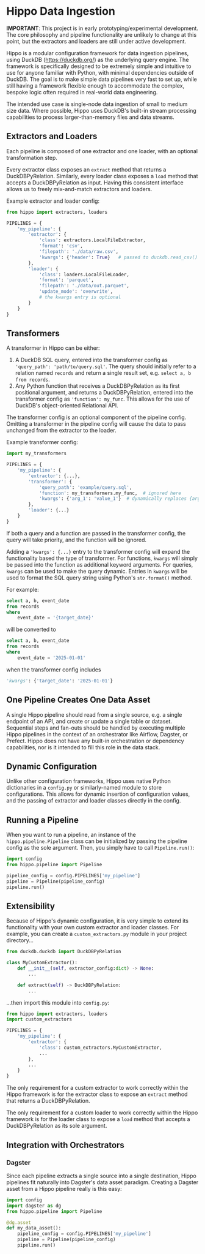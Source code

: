 # Hippo Data Ingestion

**IMPORTANT**: This project is in early prototyping/experimental development. The core philosophy and pipeline functionality are unlikely to change at this point, but the extractors and loaders are still under active development.

Hippo is a modular configuration framework for data ingestion pipelines, using DuckDB (https://duckdb.org/) as the underlying query engine. The framework is specifically designed to be extremely simple and intuitive to use for anyone familiar with Python, with minimal dependencies outside of DuckDB. The goal is to make simple data pipelines very fast to set up, while still having a framework flexible enough to accommodate the complex, bespoke logic often required in real-world data engineering.

The intended use case is single-node data ingestion of small to medium size data. Where possible, Hippo uses DuckDB's built-in stream processing capabilities to process larger-than-memory files and data streams.

## Extractors and Loaders

Each pipeline is composed of one extractor and one loader, with an optional transformation step.

Every extractor class exposes an ```extract``` method that returns a DuckDBPyRelation. Similarly, every loader class exposes a ```load``` method that accepts a DuckDBPyRelation as input. Having this consistent interface allows us to freely mix-and-match extractors and loaders.

Example extractor and loader config:
```python
from hippo import extractors, loaders

PIPELINES = {
    'my_pipeline': {
        'extractor': {
            'class': extractors.LocalFileExtractor,
            'format': 'csv',
            'filepath': './data/raw.csv',
            'kwargs': {'header': True}   # passed to duckdb.read_csv()
        },
        'loader': {
            'class': loaders.LocalFileLoader,
            'format': 'parquet',
            'filepath': './data/out.parquet',
            'update_mode': 'overwrite',
            # the kwargs entry is optional
        }
    }
}
```

## Transformers

A transformer in Hippo can be either:

1. A DuckDB SQL query, entered into the transformer config as ```'query_path': 'path/to/query.sql'```. The query should initially refer to a relation named ```records``` and return a single result set, e.g. ```select a, b from records```.
2. Any Python function that receives a DuckDBPyRelation as its first positional argument, and returns a DuckDBPyRelation, entered into the transformer config as ```'function': my_func```. This allows for the use of DuckDB's object-oriented Relational API. 

The transformer config is an optional component of the pipeline config. Omitting a transformer in the pipeline config will cause the data to pass unchanged from the extractor to the loader.

Example transformer config:
```python
import my_transformers

PIPELINES = {
    'my_pipeline': {
        'extractor': {...},
        'transformer': {
            'query_path': 'example/query.sql',
            'function': my_transformers.my_func,  # ignored here
            'kwargs': {'arg_1': 'value_1'}  # dynamically replaces {arg_1} in the query with value_1 using str.format(**kwargs)
        },
        'loader': {...}
    }
}
```

If both a query and a function are passed in the transformer config, the query will take priority, and the function will be ignored.

Adding a ```'kwargs': {...}``` entry to the transformer config will expand the functionality based the type of transformer. For functions, ```kwargs``` will simply be passed into the function as additional keyword arguments. For queries, ```kwargs``` can be used to make the query dynamic. Entries in ```kwargs``` will be used to format the SQL query string using Python's ```str.format()``` method. 

For example:

```sql
select a, b, event_date
from records
where
    event_date = '{target_date}'
```

will be converted to

```sql
select a, b, event_date
from records
where
    event_date = '2025-01-01'
```

when the transformer config includes

```python
'kwargs': {'target_date': '2025-01-01'}
```


## One Pipeline Creates One Data Asset

A single Hippo pipeline should read from a single source, e.g. a single endpoint of an API, and create or update a single table or dataset. Sequential steps and fan-outs should be handled by executing multiple Hippo pipelines in the context of an orchestrator like Airflow, Dagster, or Prefect. Hippo does not have any built-in orchestration or dependency capabilities, nor is it intended to fill this role in the data stack.

## Dynamic Configuration

Unlike other configuration frameworks, Hippo uses native Python dictionaries in a ```config.py``` or similarly-named module to store configurations. This allows for dynamic insertion of configuration values, and the passing of extractor and loader classes directly in the config. 

## Running a Pipeline

When you want to run a pipeline, an instance of the ```hippo.pipeline.Pipeline``` class can be initialized by passing the pipeline config as the sole argument. Then, you simply have to call ```Pipeline.run()```:

```python
import config
from hippo.pipeline import Pipeline

pipeline_config = config.PIPELINES['my_pipeline']
pipeline = Pipeline(pipeline_config)
pipeline.run()
```

## Extensibility

Because of Hippo's dynamic configuration, it is very simple to extend its functionality with your own custom extractor and loader classes. For example, you can create a ```custom_extractors.py``` module in your project directory...

```python
from duckdb.duckdb import DuckDBPyRelation

class MyCustomExtractor():
    def __init__(self, extractor_config:dict) -> None:
        ...

    def extract(self) -> DuckDBPyRelation:
        ...
```

...then import this module into ```config.py```:

```python
from hippo import extractors, loaders
import custom_extractors

PIPELINES = {
    'my_pipeline': {
        'extractor': {
            'class': custom_extractors.MyCustomExtractor,
            ...
        },
        ...
    }
}
```

The only requirement for a custom extractor to work correctly within the Hippo framework is for the extractor class to expose an ```extract``` method that returns a DuckDBPyRelation.

The only requirement for a custom loader to work correctly within the Hippo framework is for the loader class to expose a ```load``` method that accepts a DuckDBPyRelation as its sole argument.

## Integration with Orchestrators

### Dagster

Since each pipeline extracts a single source into a single destination, Hippo pipelines fit naturally into Dagster's data asset paradigm. Creating a Dagster asset from a Hippo pipeline really is this easy:

```python
import config
import dagster as dg
from hippo.pipeline import Pipeline

@dg.asset
def my_data_asset():
    pipeline_config = config.PIPELINES['my_pipeline']
    pipeline = Pipeline(pipeline_config)
    pipeline.run()
```